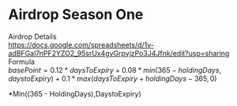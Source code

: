# Airdrop Season One

Airdrop Details<br>
https://docs.google.com/spreadsheets/d/1v-adBFGal7nPF2YZO2_95srUx4gvGrpvjzPo3J4Jfnk/edit?usp=sharing<br>
Formula<br>
$basePoint=0.12*daysToExpiry+0.08*min(365 - holdingDays,daystoExpiry)+0.1*max(daysToExpiry+holdingDays-365,0)$<br>


*Min((365 - HoldingDays),DaystoExpiry)
